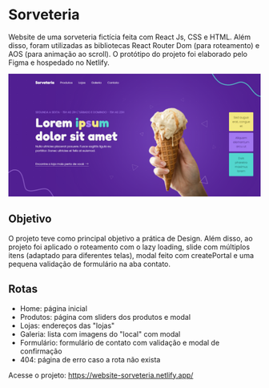 # Sorveteria

Website de uma sorveteria fictícia feita com React Js, CSS e HTML. Além disso, foram utilizadas as bibliotecas React Router Dom (para roteamento) e AOS (para animação ao scroll). O protótipo do projeto foi elaborado pelo Figma e hospedado no Netlify.

![página inicial](https://github.com/aridsm/website-sorveteria/blob/master/paginicial.png)

## Objetivo

O projeto teve como principal objetivo a prática de Design. Além disso, ao projeto foi aplicado o roteamento com o lazy loading, slide com múltiplos itens (adaptado para diferentes telas), modal feito com createPortal e uma pequena validação de formulário na aba contato.

## Rotas

* Home: página inicial
* Produtos: página com sliders dos produtos e modal
* Lojas: endereços das "lojas"
* Galeria: lista com imagens do "local" com modal
* Formulário: formulário de contato com validação e modal de confirmação
* 404: página de erro caso a rota não exista

Acesse o projeto: https://website-sorveteria.netlify.app/
